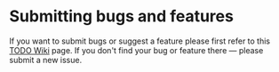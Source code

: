 # Submitting bugs and features

If you want to submit bugs or suggest a feature please first refer to this [TODO Wiki](TODO) page. If you don't find your bug or feature there — please submit a new issue.
